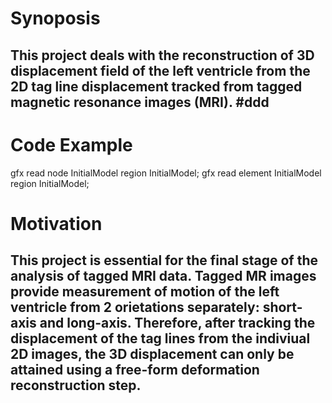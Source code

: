 # Synoposis

## This project deals with the reconstruction of **3D displacement field of the left ventricle** from the **2D tag line displacement tracked from tagged magnetic resonance images (MRI)**. #ddd

# Code Example

gfx read node InitialModel region InitialModel;
gfx read element InitialModel region InitialModel;

# Motivation

## This project is essential for the final stage of the analysis of tagged MRI data. Tagged MR images provide measurement of motion of the left ventricle from 2 orietations separately: short-axis and long-axis. Therefore, after tracking the displacement of the tag lines from the indiviual 2D images, the 3D displacement can only be attained using a free-form deformation reconstruction step. 






